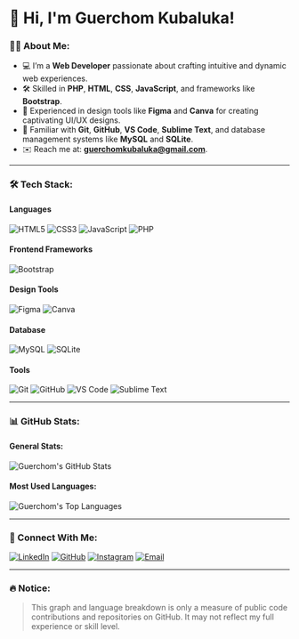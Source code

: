 # 👋 Hi, I'm Guerchom Kubaluka!

### 👨‍💻 About Me:
- 💻 I’m a **Web Developer** passionate about crafting intuitive and dynamic web experiences.
- 🛠️ Skilled in **PHP**, **HTML**, **CSS**, **JavaScript**, and frameworks like **Bootstrap**.
- 🎨 Experienced in design tools like **Figma** and **Canva** for creating captivating UI/UX designs.
- 📂 Familiar with **Git**, **GitHub**, **VS Code**, **Sublime Text**, and database management systems like **MySQL** and **SQLite**.
- ✉️ Reach me at: **guerchomkubaluka@gmail.com**.

---

### 🛠️ Tech Stack:
#### **Languages**
![HTML5](https://img.shields.io/badge/-HTML5-E34F26?logo=html5&logoColor=white&style=flat-square)
![CSS3](https://img.shields.io/badge/-CSS3-1572B6?logo=css3&logoColor=white&style=flat-square)
![JavaScript](https://img.shields.io/badge/-JavaScript-F7DF1E?logo=javascript&logoColor=black&style=flat-square)
![PHP](https://img.shields.io/badge/-PHP-777BB4?logo=php&logoColor=white&style=flat-square)

#### **Frontend Frameworks**
![Bootstrap](https://img.shields.io/badge/-Bootstrap-7952B3?logo=bootstrap&logoColor=white&style=flat-square)

#### **Design Tools**
![Figma](https://img.shields.io/badge/-Figma-F24E1E?logo=figma&logoColor=white&style=flat-square)
![Canva](https://img.shields.io/badge/-Canva-00C4CC?logo=canva&logoColor=white&style=flat-square)

#### **Database**
![MySQL](https://img.shields.io/badge/-MySQL-4479A1?logo=mysql&logoColor=white&style=flat-square)
![SQLite](https://img.shields.io/badge/-SQLite-003B57?logo=sqlite&logoColor=white&style=flat-square)

#### **Tools**
![Git](https://img.shields.io/badge/-Git-F05032?logo=git&logoColor=white&style=flat-square)
![GitHub](https://img.shields.io/badge/-GitHub-181717?logo=github&logoColor=white&style=flat-square)
![VS Code](https://img.shields.io/badge/-VS%20Code-007ACC?logo=visual-studio-code&logoColor=white&style=flat-square)
![Sublime Text](https://img.shields.io/badge/-Sublime%20Text-FF9800?logo=sublime-text&logoColor=white&style=flat-square)

---

### 📊 GitHub Stats:
#### General Stats:
![Guerchom's GitHub Stats](https://github-readme-stats.vercel.app/api?username=guerchom&show_icons=true&hide=issues&bg_color=0d1117&text_color=ffffff&title_color=7f5af0&icon_color=7f5af0)

#### Most Used Languages:
![Guerchom's Top Languages](https://github-readme-stats.vercel.app/api/top-langs/?username=guerchom&layout=compact&bg_color=0d1117&text_color=ffffff&title_color=7f5af0)

---

### 🤝 Connect With Me:
[![LinkedIn](https://img.shields.io/badge/-LinkedIn-0077B5?logo=linkedin&logoColor=white&style=flat-square)](https://www.linkedin.com/in/gigi-kubaluka)
[![GitHub](https://img.shields.io/badge/-GitHub-181717?logo=github&logoColor=white&style=flat-square)](https://github.com/guerchom)
[![Instagram](https://img.shields.io/badge/-Instagram-E4405F?logo=instagram&logoColor=white&style=flat-square)](https://www.instagram.com/le_gigiiibabyyy/)
[![Email](https://img.shields.io/badge/-Email-D14836?logo=gmail&logoColor=white&style=flat-square)](mailto:guerchomkubaluka@gmail.com)

---

### 🔥 Notice:
> This graph and language breakdown is only a measure of public code contributions and repositories on GitHub. It may not reflect my full experience or skill level.

